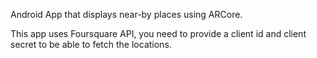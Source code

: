 Android App that displays near-by places using ARCore.

This app uses Foursquare API, you need to provide a client id and client secret to be able to fetch the locations.
